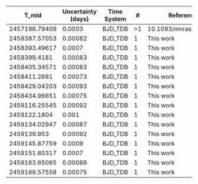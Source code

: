 |T_mid|Uncertainty (days)           |Time System|#                                            |Reference                           |
|-----|-----------------------------|-----------|---------------------------------------------|------------------------------------|
|2457196.79409|0.0003                       |BJD_TDB    |>1                                           |10.1093/mnras/stw3005               |
|2458387.57053|0.00082                      |BJD_TDB    |1                                            |This work                           |
|2458393.49617|0.0007                       |BJD_TDB    |1                                            |This work                           |
|2458399.4181|0.00083                      |BJD_TDB    |1                                            |This work                           |
|2458405.34571|0.00083                      |BJD_TDB    |1                                            |This work                           |
|2458411.2681|0.00073                      |BJD_TDB    |1                                            |This work                           |
|2458429.04203|0.00093                      |BJD_TDB    |1                                            |This work                           |
|2458434.96651|0.00075                      |BJD_TDB    |1                                            |This work                           |
|2459116.25545|0.00092                      |BJD_TDB    |1                                            |This work                           |
|2459122.1804|0.001                        |BJD_TDB    |1                                            |This work                           |
|2459134.02947|0.00087                      |BJD_TDB    |1                                            |This work                           |
|2459139.953|0.00092                      |BJD_TDB    |1                                            |This work                           |
|2459145.87759|0.0009                       |BJD_TDB    |1                                            |This work                           |
|2459151.80317|0.0007                       |BJD_TDB    |1                                            |This work                           |
|2459163.65065|0.00086                      |BJD_TDB    |1                                            |This work                           |
|2459169.57558|0.00075                      |BJD_TDB    |1                                            |This work                           |

